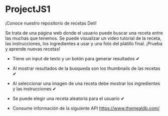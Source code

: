 # ProjectJS1
¡Conoce nuestro repositorio de recetas Deli!

Se trata de una página web donde el usuario puede buscar una receta entre las muchas que tenemos. Se puede visualizar un vídeo tutorial de la receta, las instrucciones, los ingredientes a usar y una foto del platillo final. ¡Prueba y aprende nuevas recetas!

- Tiene un input de texto y un botón para generar resultados ✔

- Al mostrar resultados de la busqueda son los thumbnails de las recetas ✔

- Al seleccionar una imagen de una receta debe mostrar los ingredientes 
y las instrucciones ✔

- Se puede elegir una receta aleatoria para el usuario ✔

- Consume información de la siguiente API https://www.themealdb.com/
